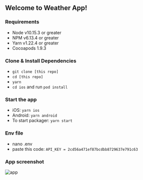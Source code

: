 ## Welcome to Weather App!

### Requirements

- Node v10.15.3 or greater
- NPM v6.13.4 or greater
- Yarn v1.22.4 or greater
- Cocoapods 1.9.3

### Clone & Install Dependencies

- `git clone [this repo]`
- `cd [this repo]`
- `yarn`
- `cd ios` and run `pod install`

### Start the app

- iOS: `yarn ios`
- Android: `yarn android`
- To start packager: `yarn start`

### Env file

- nano .env
- paste this code: `API_KEY = 2cd56a471ef87bcdbb8729637e791c63`

### App screenshot
![app](https://user-images.githubusercontent.com/19293727/86982851-9f308600-c160-11ea-99f0-243f3b4f28d4.jpeg)
